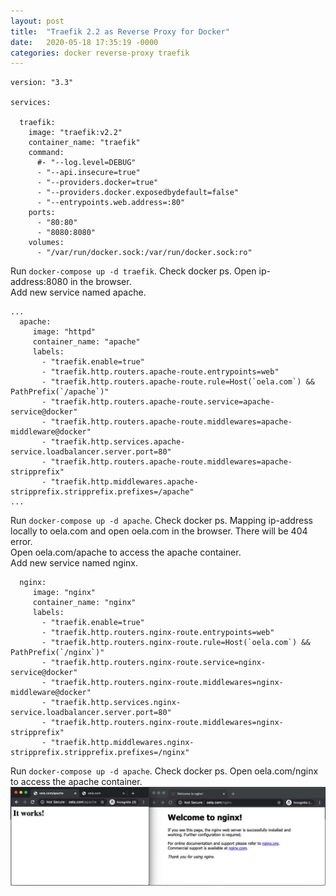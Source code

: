 ```yaml
---
layout: post
title:  "Traefik 2.2 as Reverse Proxy for Docker"
date:   2020-05-18 17:35:19 -0000
categories: docker reverse-proxy traefik
---
```


```
version: "3.3"

services:

  traefik:
    image: "traefik:v2.2"
    container_name: "traefik"
    command:
      #- "--log.level=DEBUG"
      - "--api.insecure=true"
      - "--providers.docker=true"
      - "--providers.docker.exposedbydefault=false"
      - "--entrypoints.web.address=:80"
    ports:
      - "80:80"
      - "8080:8080"
    volumes:
      - "/var/run/docker.sock:/var/run/docker.sock:ro"
```
Run `docker-compose up -d traefik`. Check docker ps. Open ip-address:8080 in the browser.  
Add new service named apache.  
```
...
  apache:
     image: "httpd"
     container_name: "apache"
     labels:
       - "traefik.enable=true"
       - "traefik.http.routers.apache-route.entrypoints=web"
       - "traefik.http.routers.apache-route.rule=Host(`oela.com`) && PathPrefix(`/apache`)"
       - "traefik.http.routers.apache-route.service=apache-service@docker"
       - "traefik.http.routers.apache-route.middlewares=apache-middleware@docker"
       - "traefik.http.services.apache-service.loadbalancer.server.port=80"
       - "traefik.http.routers.apache-route.middlewares=apache-stripprefix"
       - "traefik.http.middlewares.apache-stripprefix.stripprefix.prefixes=/apache"
...
```
Run `docker-compose up -d apache`. Check docker ps. Mapping ip-address locally to oela.com and open oela.com in the browser. There will be 404 error.  
Open oela.com/apache to access the apache container.  
Add new service named nginx.  
```
  nginx:
     image: "nginx"
     container_name: "nginx"
     labels:
       - "traefik.enable=true"
       - "traefik.http.routers.nginx-route.entrypoints=web"
       - "traefik.http.routers.nginx-route.rule=Host(`oela.com`) && PathPrefix(`/nginx`)"
       - "traefik.http.routers.nginx-route.service=nginx-service@docker"
       - "traefik.http.routers.nginx-route.middlewares=nginx-middleware@docker"
       - "traefik.http.services.nginx-service.loadbalancer.server.port=80"
       - "traefik.http.routers.nginx-route.middlewares=nginx-stripprefix"
       - "traefik.http.middlewares.nginx-stripprefix.stripprefix.prefixes=/nginx"
```
Run `docker-compose up -d apache`. Check docker ps. Open oela.com/nginx to access the apache container.  
<img src="/images/webserver_container.png" alt="webserver containers" class="img-responsive"/>






